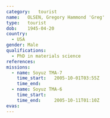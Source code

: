 ```yaml
---
category:	tourist
name:	OLSEN, Gregory Hammond 'Greg'
type:	tourist
dob:	1945-04-20
country:
  - USA
gender:	Male
qualifications:
  - PhD in materials science
references:
missions:
  - name: Soyuz TMA-7
    time_start:   2005-10-01T03:55Z
    time_end:     
  - name: Soyuz TMA-6
    time_start:   
    time_end:     2005-10-11T01:10Z
evas:
---
```

